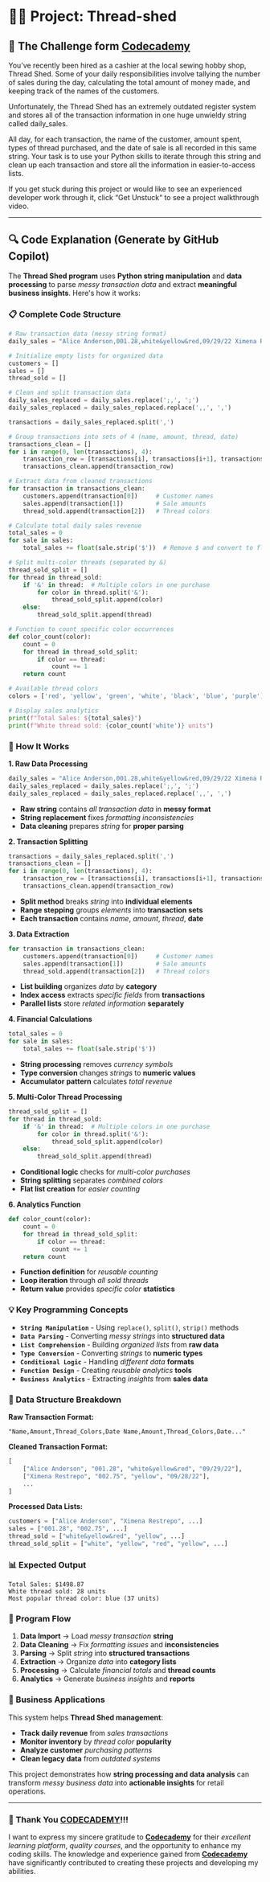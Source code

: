 # 👨‍💻 Project: Thread-shed

## 🎯 The Challenge form [Codecademy](http://www.codecademy.com/)

You’ve recently been hired as a cashier at the local sewing hobby shop, Thread Shed. Some of your daily responsibilities involve tallying the number of sales during the day, calculating the total amount of money made, and keeping track of the names of the customers.

Unfortunately, the Thread Shed has an extremely outdated register system and stores all of the transaction information in one huge unwieldy string called daily_sales.

All day, for each transaction, the name of the customer, amount spent, types of thread purchased, and the date of sale is all recorded in this same string. Your task is to use your Python skills to iterate through this string and clean up each transaction and store all the information in easier-to-access lists.

If you get stuck during this project or would like to see an experienced developer work through it, click “Get Unstuck“ to see a project walkthrough video.

---

## 🔍 **Code Explanation (Generate by GitHub Copilot)**

The **Thread Shed program** uses **Python string manipulation** and **data processing** to parse *messy transaction data* and extract **meaningful business insights**. Here's how it works:

### **📋 Complete Code Structure**

```python
# Raw transaction data (messy string format)
daily_sales = "Alice Anderson,001.28,white&yellow&red,09/29/22 Ximena Restrepo,002.75,yellow,09/28/22 Corey Marsden,017.94,green&white,09/30/22..."

# Initialize empty lists for organized data
customers = []
sales = []
thread_sold = []

# Clean and split transaction data
daily_sales_replaced = daily_sales.replace(';,', ';')
daily_sales_replaced = daily_sales_replaced.replace(',,', ',')

transactions = daily_sales_replaced.split(',')

# Group transactions into sets of 4 (name, amount, thread, date)
transactions_clean = []
for i in range(0, len(transactions), 4):
    transaction_row = [transactions[i], transactions[i+1], transactions[i+2], transactions[i+3]]
    transactions_clean.append(transaction_row)

# Extract data from cleaned transactions
for transaction in transactions_clean:
    customers.append(transaction[0])     # Customer names
    sales.append(transaction[1])         # Sale amounts
    thread_sold.append(transaction[2])   # Thread colors

# Calculate total daily sales revenue
total_sales = 0
for sale in sales:
    total_sales += float(sale.strip('$'))  # Remove $ and convert to float

# Split multi-color threads (separated by &)
thread_sold_split = []
for thread in thread_sold:
    if '&' in thread:  # Multiple colors in one purchase
        for color in thread.split('&'):
            thread_sold_split.append(color)
    else:
        thread_sold_split.append(thread)

# Function to count specific color occurrences
def color_count(color):
    count = 0
    for thread in thread_sold_split:
        if color == thread:
            count += 1
    return count

# Available thread colors
colors = ['red', 'yellow', 'green', 'white', 'black', 'blue', 'purple']

# Display sales analytics
print(f"Total Sales: ${total_sales}")
print(f"White thread sold: {color_count('white')} units")
```

### **🎯 How It Works**

**1. Raw Data Processing**
```python
daily_sales = "Alice Anderson,001.28,white&yellow&red,09/29/22 Ximena Restrepo,002.75,yellow,09/28/22..."
daily_sales_replaced = daily_sales.replace(';,', ';')
daily_sales_replaced = daily_sales_replaced.replace(',,', ',')
```
- **Raw string** contains *all transaction data* in **messy format**
- **String replacement** fixes *formatting inconsistencies*
- **Data cleaning** prepares *string* for **proper parsing**

**2. Transaction Splitting**
```python
transactions = daily_sales_replaced.split(',')
transactions_clean = []
for i in range(0, len(transactions), 4):
    transaction_row = [transactions[i], transactions[i+1], transactions[i+2], transactions[i+3]]
    transactions_clean.append(transaction_row)
```
- **Split method** breaks *string* into **individual elements**
- **Range stepping** groups *elements* into **transaction sets**
- **Each transaction** contains *name*, *amount*, *thread*, **date**

**3. Data Extraction**
```python
for transaction in transactions_clean:
    customers.append(transaction[0])     # Customer names
    sales.append(transaction[1])         # Sale amounts  
    thread_sold.append(transaction[2])   # Thread colors
```
- **List building** organizes *data* by **category**
- **Index access** extracts *specific fields* from **transactions**
- **Parallel lists** store *related information* **separately**

**4. Financial Calculations**
```python
total_sales = 0
for sale in sales:
    total_sales += float(sale.strip('$'))
```
- **String processing** removes *currency symbols*
- **Type conversion** changes *strings* to **numeric values**
- **Accumulator pattern** calculates *total revenue*

**5. Multi-Color Thread Processing**
```python
thread_sold_split = []
for thread in thread_sold:
    if '&' in thread:  # Multiple colors in one purchase
        for color in thread.split('&'):
            thread_sold_split.append(color)
    else:
        thread_sold_split.append(thread)
```
- **Conditional logic** checks for *multi-color purchases*
- **String splitting** separates *combined colors*
- **Flat list creation** for *easier counting*

**6. Analytics Function**
```python
def color_count(color):
    count = 0
    for thread in thread_sold_split:
        if color == thread:
            count += 1
    return count
```
- **Function definition** for *reusable counting*
- **Loop iteration** through *all sold threads*
- **Return value** provides *specific color* **statistics**

### **💡 Key Programming Concepts**

- **`String Manipulation`** - Using `replace()`, `split()`, `strip()` methods
- **`Data Parsing`** - Converting *messy strings* into **structured data**
- **`List Comprehension`** - Building *organized lists* from **raw data**
- **`Type Conversion`** - Converting *strings* to **numeric types**
- **`Conditional Logic`** - Handling *different data* **formats**
- **`Function Design`** - Creating *reusable analytics* **tools**
- **`Business Analytics`** - Extracting *insights* from **sales data**

### **🧵 Data Structure Breakdown**

**Raw Transaction Format:**
```
"Name,Amount,Thread_Colors,Date Name,Amount,Thread_Colors,Date..."
```

**Cleaned Transaction Format:**
```python
[
    ["Alice Anderson", "001.28", "white&yellow&red", "09/29/22"],
    ["Ximena Restrepo", "002.75", "yellow", "09/28/22"],
    ...
]
```

**Processed Data Lists:**
```python
customers = ["Alice Anderson", "Ximena Restrepo", ...]
sales = ["001.28", "002.75", ...]
thread_sold = ["white&yellow&red", "yellow", ...]
thread_sold_split = ["white", "yellow", "red", "yellow", ...]
```

### **📊 Expected Output**

```terminal
Total Sales: $1498.87
White thread sold: 28 units
Most popular thread color: blue (37 units)
```

### **🔄 Program Flow**

1. **Data Import** → Load *messy transaction* **string**
2. **Data Cleaning** → Fix *formatting issues* and **inconsistencies**
3. **Parsing** → Split *string* into **structured transactions**
4. **Extraction** → Organize *data* into **category lists**
5. **Processing** → Calculate *financial totals* and **thread counts**
6. **Analytics** → Generate *business insights* and **reports**

### **🏪 Business Applications**

This system helps **Thread Shed management**:
- **Track daily revenue** from *sales transactions*
- **Monitor inventory** by *thread color* **popularity**
- **Analyze customer** *purchasing patterns*
- **Clean legacy data** from *outdated systems*

This project demonstrates how **string processing and data analysis** can transform *messy business data* into **actionable insights** for retail operations.

---

### 🙏 Thank You [CODECADEMY](http://www.codecademy.com/)!!!

I want to express my sincere gratitude to [**Codecademy**](http://www.codecademy.com/) for their *excellent learning platform*, *quality courses*, and the opportunity to enhance my coding skills. The knowledge and experience gained from [**Codecademy**](http://www.codecademy.com/) have significantly contributed to creating these projects and developing my abilities.

